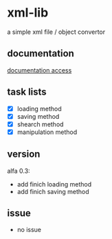 # xml-lib
a simple xml file / object convertor

## documentation
[documentation access](https://davidporras31.github.io/xml-lib/)

## task lists
- [x] loading method
- [x] saving method
- [X] shearch method
- [X] manipulation method

## version
alfa 0.3:
- add finich loading method
- add finich saving method

## issue
- no issue
